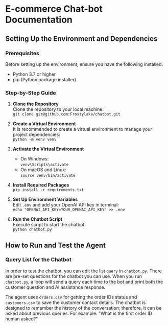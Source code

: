 # E-commerce Chat-bot Documentation

## Setting Up the Environment and Dependencies

### Prerequisites
Before setting up the environment, ensure you have the following installed:
- Python 3.7 or higher
- pip (Python package installer)

### Step-by-Step Guide
1. **Clone the Repository**  
   Clone the repository to your local machine:  
   `git clone git@github.com:Frostylake/chatbot.git`

2. **Create a Virtual Environment**  
   It is recommended to create a virtual environment to manage your project dependencies:  
   `python -m venv venv`

3. **Activate the Virtual Environment**
   - On Windows:  
     `venv\Scripts\activate`
   - On macOS and Linux:  
     `source venv/bin/activate`

4. **Install Required Packages**  
   `pip install -r requirements.txt`

5. **Set Up Environment Variables**  
   Edit `.env` and add your OpenAI API key in terminal:  
   `echo "OPENAI_API_KEY=YOUR_OPENAI_API_KEY" >> .env`

6. **Run the Chatbot Script**  
   Execute script to start the chatbot:  
   `python chatbot.py`

## How to Run and Test the Agent

### Query List for the Chatbot
In order to test the chatbot, you can edit the list `query` in `chatbot.py`. There are pre-set questions for the chatbot you can use. When you run `chatbot.py`, a loop will send a query each time to the bot and print both the customer question and AI assistance response.

The agent uses `orders.csv` for getting the order IDs status and `customers.csv` to save the customer contact details. The chatbot is designed to remember the history of the conversation; therefore, it can be asked about previous queries. For example: "What is the first order ID human asked?"
